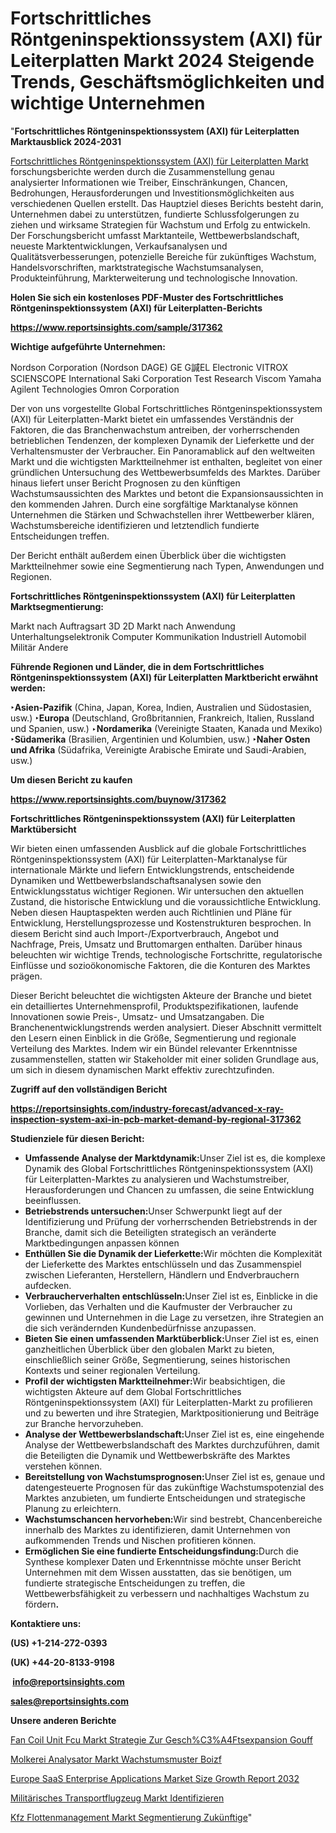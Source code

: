 # Fortschrittliches Röntgeninspektionssystem (AXI) für Leiterplatten Markt 2024 Steigende Trends, Geschäftsmöglichkeiten und wichtige Unternehmen

"<strong><b>Fortschrittliches Röntgeninspektionssystem (AXI) für Leiterplatten Marktausblick 2024-2031</b></strong>

<a href=https://www.reportsinsights.com/sample/317362>Fortschrittliches Röntgeninspektionssystem (AXI) für Leiterplatten Markt</a> forschungsberichte werden durch die Zusammenstellung genau analysierter Informationen wie Treiber, Einschränkungen, Chancen, Bedrohungen, Herausforderungen und Investitionsmöglichkeiten aus verschiedenen Quellen erstellt. Das Hauptziel dieses Berichts besteht darin, Unternehmen dabei zu unterstützen, fundierte Schlussfolgerungen zu ziehen und wirksame Strategien für Wachstum und Erfolg zu entwickeln. Der Forschungsbericht umfasst Marktanteile, Wettbewerbslandschaft, neueste Marktentwicklungen, Verkaufsanalysen und Qualitätsverbesserungen, potenzielle Bereiche für zukünftiges Wachstum, Handelsvorschriften, marktstrategische Wachstumsanalysen, Produkteinführung, Markterweiterung und technologische Innovation.

<strong><b>Holen Sie sich ein kostenloses PDF-Muster des Fortschrittliches Röntgeninspektionssystem (AXI) für Leiterplatten-Berichts</b></strong>

<a href=https://www.reportsinsights.com/sample/317362><strong><u>https://www.reportsinsights.com/sample/317362</u></strong></a>

<strong>Wichtige aufgeführte Unternehmen:</strong>

Nordson Corporation (Nordson DAGE)
GE
G諴EL Electronic
VITROX
SCIENSCOPE International
Saki Corporation
Test Research
Viscom
Yamaha
Agilent Technologies
Omron Corporation

Der von uns vorgestellte Global Fortschrittliches Röntgeninspektionssystem (AXI) für Leiterplatten-Markt bietet ein umfassendes Verständnis der Faktoren, die das Branchenwachstum antreiben, der vorherrschenden betrieblichen Tendenzen, der komplexen Dynamik der Lieferkette und der Verhaltensmuster der Verbraucher. Ein Panoramablick auf den weltweiten Markt und die wichtigsten Marktteilnehmer ist enthalten, begleitet von einer gründlichen Untersuchung des Wettbewerbsumfelds des Marktes. Darüber hinaus liefert unser Bericht Prognosen zu den künftigen Wachstumsaussichten des Marktes und betont die Expansionsaussichten in den kommenden Jahren. Durch eine sorgfältige Marktanalyse können Unternehmen die Stärken und Schwachstellen ihrer Wettbewerber klären, Wachstumsbereiche identifizieren und letztendlich fundierte Entscheidungen treffen.

Der Bericht enthält außerdem einen Überblick über die wichtigsten Marktteilnehmer sowie eine Segmentierung nach Typen, Anwendungen und Regionen.

<strong>Fortschrittliches Röntgeninspektionssystem (AXI) für Leiterplatten Marktsegmentierung:</strong>

Markt nach Auftragsart
3D
2D
Markt nach Anwendung
Unterhaltungselektronik
Computer
Kommunikation
Industriell
Automobil
Militär
Andere

<strong><b>Führende Regionen und Länder, die in dem Fortschrittliches Röntgeninspektionssystem (AXI) für Leiterplatten Marktbericht erwähnt werden:</b></strong>

<strong><b>‣Asien-Pazifik</b></strong> (China, Japan, Korea, Indien, Australien und Südostasien, usw.)
<strong><b>‣Europa</b></strong> (Deutschland, Großbritannien, Frankreich, Italien, Russland und Spanien, usw.)
‣<strong><b>Nordamerika</b></strong> (Vereinigte Staaten, Kanada und Mexiko)
<strong><b>‣Südamerika</b></strong> (Brasilien, Argentinien und Kolumbien, usw.)
<strong><b>‣Naher Osten und Afrika</b></strong> (Südafrika, Vereinigte Arabische Emirate und Saudi-Arabien, usw.)

<strong>Um diesen Bericht zu kaufen</strong>

<a href=https://www.reportsinsights.com/buynow/317362><strong><u>https://www.reportsinsights.com/buynow/317362</u></strong></a>

<strong>Fortschrittliches Röntgeninspektionssystem (AXI) für Leiterplatten Marktübersicht</strong>

Wir bieten einen umfassenden Ausblick auf die globale Fortschrittliches Röntgeninspektionssystem (AXI) für Leiterplatten-Marktanalyse für internationale Märkte und liefern Entwicklungstrends, entscheidende Dynamiken und Wettbewerbslandschaftsanalysen sowie den Entwicklungsstatus wichtiger Regionen. Wir untersuchen den aktuellen Zustand, die historische Entwicklung und die voraussichtliche Entwicklung. Neben diesen Hauptaspekten werden auch Richtlinien und Pläne für Entwicklung, Herstellungsprozesse und Kostenstrukturen besprochen. In diesem Bericht sind auch Import-/Exportverbrauch, Angebot und Nachfrage, Preis, Umsatz und Bruttomargen enthalten. Darüber hinaus beleuchten wir wichtige Trends, technologische Fortschritte, regulatorische Einflüsse und sozioökonomische Faktoren, die die Konturen des Marktes prägen.

Dieser Bericht beleuchtet die wichtigsten Akteure der Branche und bietet ein detailliertes Unternehmensprofil, Produktspezifikationen, laufende Innovationen sowie Preis-, Umsatz- und Umsatzangaben. Die Branchenentwicklungstrends werden analysiert. Dieser Abschnitt vermittelt den Lesern einen Einblick in die Größe, Segmentierung und regionale Verteilung des Marktes. Indem wir ein Bündel relevanter Erkenntnisse zusammenstellen, statten wir Stakeholder mit einer soliden Grundlage aus, um sich in diesem dynamischen Markt effektiv zurechtzufinden.

<strong>Zugriff auf den vollständigen Bericht</strong>

<a href=https://reportsinsights.com/industry-forecast/advanced-x-ray-inspection-system-axi-in-pcb-market-demand-by-regional-317362><strong>https://reportsinsights.com/industry-forecast/advanced-x-ray-inspection-system-axi-in-pcb-market-demand-by-regional-317362</strong></a>

<strong>Studienziele für diesen Bericht:</strong>
<ul>
  <li><strong>Umfassende Analyse der Marktdynamik:</strong>Unser Ziel ist es, die komplexe Dynamik des Global Fortschrittliches Röntgeninspektionssystem (AXI) für Leiterplatten-Marktes zu analysieren und Wachstumstreiber, Herausforderungen und Chancen zu umfassen, die seine Entwicklung beeinflussen.</li>
  <li><strong>Betriebstrends untersuchen:</strong>Unser Schwerpunkt liegt auf der Identifizierung und Prüfung der vorherrschenden Betriebstrends in der Branche, damit sich die Beteiligten strategisch an veränderte Marktbedingungen anpassen können</li>
  <li><strong>Enthüllen Sie die Dynamik der Lieferkette:</strong>Wir möchten die Komplexität der Lieferkette des Marktes entschlüsseln und das Zusammenspiel zwischen Lieferanten, Herstellern, Händlern und Endverbrauchern aufdecken.</li>
  <li><strong>Verbraucherverhalten entschlüsseln:</strong>Unser Ziel ist es, Einblicke in die Vorlieben, das Verhalten und die Kaufmuster der Verbraucher zu gewinnen und Unternehmen in die Lage zu versetzen, ihre Strategien an die sich verändernden Kundenbedürfnisse anzupassen.</li>
  <li><strong>Bieten Sie einen umfassenden Marktüberblick:</strong>Unser Ziel ist es, einen ganzheitlichen Überblick über den globalen Markt zu bieten, einschließlich seiner Größe, Segmentierung, seines historischen Kontexts und seiner regionalen Verteilung.</li>
  <li><strong>Profil der wichtigsten Marktteilnehmer:</strong>Wir beabsichtigen, die wichtigsten Akteure auf dem Global Fortschrittliches Röntgeninspektionssystem (AXI) für Leiterplatten-Markt zu profilieren und zu bewerten und ihre Strategien, Marktpositionierung und Beiträge zur Branche hervorzuheben.</li>
  <li><strong>Analyse der Wettbewerbslandschaft:</strong>Unser Ziel ist es, eine eingehende Analyse der Wettbewerbslandschaft des Marktes durchzuführen, damit die Beteiligten die Dynamik und Wettbewerbskräfte des Marktes verstehen können.</li>
  <li><strong>Bereitstellung von Wachstumsprognosen:</strong>Unser Ziel ist es, genaue und datengesteuerte Prognosen für das zukünftige Wachstumspotenzial des Marktes anzubieten, um fundierte Entscheidungen und strategische Planung zu erleichtern.</li>
  <li><strong>Wachstumschancen hervorheben:</strong>Wir sind bestrebt, Chancenbereiche innerhalb des Marktes zu identifizieren, damit Unternehmen von aufkommenden Trends und Nischen profitieren können.</li>
  <li><strong>Ermöglichen Sie eine fundierte Entscheidungsfindung:</strong>Durch die Synthese komplexer Daten und Erkenntnisse möchte unser Bericht Unternehmen mit dem Wissen ausstatten, das sie benötigen, um fundierte strategische Entscheidungen zu treffen, die Wettbewerbsfähigkeit zu verbessern und nachhaltiges Wachstum zu fördern<strong>.</strong></li>
</ul>
<strong>Kontaktiere uns:</strong>

<strong>(US) +1-214-272-0393</strong>

<strong>(UK) +44-20-8133-9198</strong>

<strong> </strong><a href=info@reportsinsights.com><strong><u>info@reportsinsights.com</u></strong></a>

<a href=sales@reportsinsights.com><strong><u>sales@reportsinsights.com</u></strong></a>

<strong>Unsere anderen Berichte</strong>

<a href=https://de.linkedin.com/pulse/fan-coil-unit-fcu-markt-strategie-zur-gesch%C3%A4ftsexpansion-gouff/>Fan Coil Unit Fcu Markt Strategie Zur Gesch%C3%A4Ftsexpansion Gouff</a>

<a href=https://de.linkedin.com/pulse/molkerei-analysator-markt-wachstumsmuster-boizf/>Molkerei Analysator Markt Wachstumsmuster Boizf</a>

<a href=https://github.com/Jaayaachit/RItrends/blob/main/Europe-SaaS-Enterprise-Applications-Market-Size-Growth-Report-2032.md>Europe SaaS Enterprise Applications Market Size Growth Report 2032</a>

<a href=https://de.linkedin.com/pulse/militärisches-transportflugzeug-markt-identifizieren>Militärisches Transportflugzeug Markt Identifizieren</a>

<a href=https://de.linkedin.com/pulse/kfz-flottenmanagement-markt-segmentierung-zukünftige>Kfz Flottenmanagement Markt Segmentierung Zukünftige</a>"
